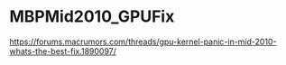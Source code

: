 # MBPMid2010_GPUFix

https://forums.macrumors.com/threads/gpu-kernel-panic-in-mid-2010-whats-the-best-fix.1890097/
